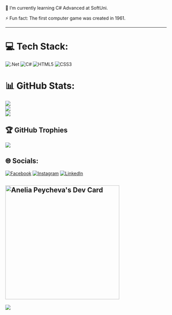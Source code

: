 🌱 I’m currently learning C# Advanced at SoftUni.

⚡ Fun fact: The first computer game was created in 1961.

---

# 💻 Tech Stack:
![.Net](https://img.shields.io/badge/.NET-5C2D91?style=for-the-badge&logo=.net&logoColor=white) 
![C#](https://img.shields.io/badge/c%23-%23239120.svg?style=for-the-badge&logo=c-sharp&logoColor=white) 
![HTML5](https://img.shields.io/badge/html5-%23E34F26.svg?style=for-the-badge&logo=html5&logoColor=white)
![CSS3](https://img.shields.io/badge/css3-%231572B6.svg?style=for-the-badge&logo=css3&logoColor=white) 

# 📊 GitHub Stats:
![](https://github-readme-stats.vercel.app/api?username=Coldrain2472&theme=radical&hide_border=false&include_all_commits=true&count_private=true)<br/>
![](https://github-readme-streak-stats.herokuapp.com/?user=Coldrain2472&theme=radical&hide_border=false)<br/>
![](https://github-readme-stats.vercel.app/api/top-langs/?username=Coldrain2472&theme=radical&hide_border=false&include_all_commits=true&count_private=true&layout=compact)

## 🏆 GitHub Trophies
![](https://github-profile-trophy.vercel.app/?username=Coldrain2472&theme=radical&no-frame=false&no-bg=false&margin-w=4)

## 🌐 Socials:
[![Facebook](https://img.shields.io/badge/Facebook-%231877F2.svg?logo=Facebook&logoColor=white)](https://www.facebook.com/anixxx) [![Instagram](https://img.shields.io/badge/Instagram-%23E4405F.svg?logo=Instagram&logoColor=white)](https://www.instagram.com/ani.peycheva) [![LinkedIn](https://img.shields.io/badge/LinkedIn-%230077B5.svg?logo=linkedin&logoColor=white)](https://www.linkedin.com/in/anelia-peycheva-58a57b1a4/) 

<a href="https://app.daily.dev/coldie"><img src="https://api.daily.dev/devcards/v2/CDJQjIQxqMaEQLeCTqN22.png?r=fzy&type=default" width="356" alt="Anelia Peycheva's Dev Card"/></a>
---
[![](https://visitcount.itsvg.in/api?id=Coldrain2472&label=Profile%20Views&color=5&icon=0&pretty=true)](https://visitcount.itsvg.in)

<!-- Proudly created with GPRM ( https://gprm.itsvg.in ) -->
